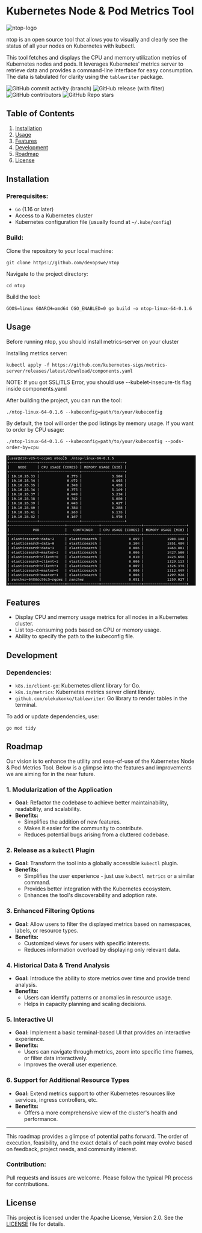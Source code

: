 # Kubernetes Node & Pod Metrics Tool
![ntop-logo](https://i.ibb.co/WzWRNcz/ntop-logo.png)

ntop is an open source tool that allows you to visually and clearly see the status of all your nodes on Kubernetes with kubectl.

This tool fetches and displays the CPU and memory utilization metrics of Kubernetes nodes and pods. It leverages Kubernetes' metrics server to retrieve data and provides a command-line interface for easy consumption. The data is tabulated for clarity using the `tablewriter` package.

![GitHub commit activity (branch)](https://img.shields.io/github/commit-activity/w/canberkdmn/ntop/main?style=for-the-badge) ![GitHub release (with filter)](https://img.shields.io/github/v/release/canberkdmn/ntop?style=for-the-badge) ![GitHub contributors](https://img.shields.io/github/contributors/canberkdmn/ntop?style=for-the-badge) ![GitHub Repo stars](https://img.shields.io/github/stars/canberkdmn/ntop?style=for-the-badge)


## Table of Contents
1. [Installation](#installation)
2. [Usage](#usage)
3. [Features](#features)
4. [Development](#development)
5. [Roadmap](#roadmap)
6. [License](#license)

## Installation

### Prerequisites:

- `Go` (1.16 or later)
- Access to a Kubernetes cluster
- Kubernetes configuration file (usually found at `~/.kube/config`)

### Build:

Clone the repository to your local machine:

```
git clone https://github.com/devopswe/ntop
```

Navigate to the project directory:

```
cd ntop
```

Build the tool:

```
GOOS=linux GOARCH=amd64 CGO_ENABLED=0 go build -o ntop-linux-64-0.1.6
```

## Usage

Before running ntop, you should install metrics-server on your cluster 

Installing metrics server: 

``` 
kubectl apply -f https://github.com/kubernetes-sigs/metrics-server/releases/latest/download/components.yaml
```

NOTE: If you got SSL/TLS Error, you should use --kubelet-insecure-tls flag inside components.yaml 



After building the project, you can run the tool:

```
./ntop-linux-64-0.1.6 --kubeconfig=path/to/your/kubeconfig
```

By default, the tool will order the pod listings by memory usage. If you want to order by CPU usage:

```
./ntop-linux-64-0.1.6 --kubeconfig=path/to/your/kubeconfig --pods-order-by=cpu
```

![Example usage of NTOP 0.1.6 ver](example-ntop.jpg)

## Features

- Display CPU and memory usage metrics for all nodes in a Kubernetes cluster.
- List top-consuming pods based on CPU or memory usage.
- Ability to specify the path to the kubeconfig file.

## Development

### Dependencies:

- `k8s.io/client-go`: Kubernetes client library for Go.
- `k8s.io/metrics`: Kubernetes metrics server client library.
- `github.com/olekukonko/tablewriter`: Go library to render tables in the terminal.

To add or update dependencies, use:

```
go mod tidy
```


## Roadmap

Our vision is to enhance the utility and ease-of-use of the Kubernetes Node & Pod Metrics Tool. Below is a glimpse into the features and improvements we are aiming for in the near future.

### 1. Modularization of the Application
- **Goal:** Refactor the codebase to achieve better maintainability, readability, and scalability.
- **Benefits:** 
  - Simplifies the addition of new features.
  - Makes it easier for the community to contribute.
  - Reduces potential bugs arising from a cluttered codebase.

### 2. Release as a `kubectl` Plugin
- **Goal:** Transform the tool into a globally accessible `kubectl` plugin.
- **Benefits:** 
  - Simplifies the user experience - just use `kubectl metrics` or a similar command.
  - Provides better integration with the Kubernetes ecosystem.
  - Enhances the tool's discoverability and adoption rate.

### 3. Enhanced Filtering Options
- **Goal:** Allow users to filter the displayed metrics based on namespaces, labels, or resource types.
- **Benefits:** 
  - Customized views for users with specific interests.
  - Reduces information overload by displaying only relevant data.

### 4. Historical Data & Trend Analysis
- **Goal:** Introduce the ability to store metrics over time and provide trend analysis.
- **Benefits:** 
  - Users can identify patterns or anomalies in resource usage.
  - Helps in capacity planning and scaling decisions.

### 5. Interactive UI
- **Goal:** Implement a basic terminal-based UI that provides an interactive experience.
- **Benefits:** 
  - Users can navigate through metrics, zoom into specific time frames, or filter data interactively.
  - Improves the overall user experience.

### 6. Support for Additional Resource Types
- **Goal:** Extend metrics support to other Kubernetes resources like services, ingress controllers, etc.
- **Benefits:** 
  - Offers a more comprehensive view of the cluster's health and performance.

---

This roadmap provides a glimpse of potential paths forward. The order of execution, feasibility, and the exact details of each point may evolve based on feedback, project needs, and community interest.

### Contribution:

Pull requests and issues are welcome. Please follow the typical PR process for contributions.

## License

This project is licensed under the Apache License, Version 2.0. See the [LICENSE](LICENSE) file for details.


